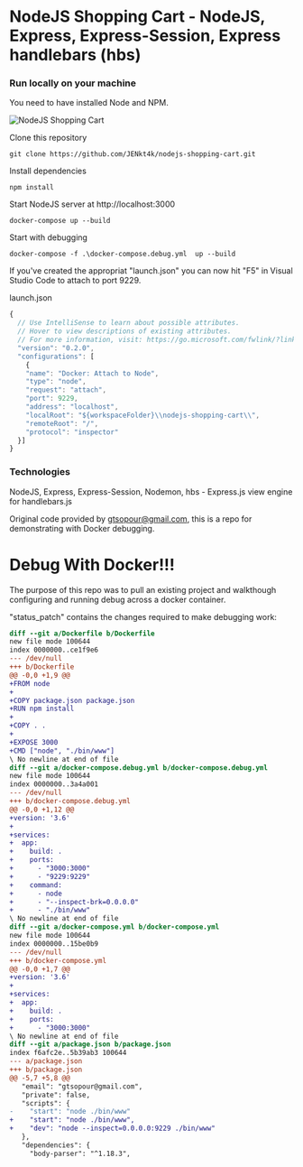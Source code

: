 # NodeJS Shopping Cart - NodeJS, Express, Express-Session, Express handlebars (hbs)

### Run locally on your machine
You need to have installed Node and NPM.

![NodeJS Shopping Cart](/data/nodejs-cart-1.png?raw=true "NodeJS Shopping Cart")

Clone this repository
``` shell
git clone https://github.com/JENkt4k/nodejs-shopping-cart.git
```

Install dependencies
``` shell
npm install
```

Start NodeJS server at http://localhost:3000
```shell
docker-compose up --build
```

Start with debugging
```shell
docker-compose -f .\docker-compose.debug.yml  up --build
```

If you've created the appropriat "launch.json" you can now hit "F5" in Visual Studio Code to attach to port 9229.

launch.json
```javascript
{
  // Use IntelliSense to learn about possible attributes.
  // Hover to view descriptions of existing attributes.
  // For more information, visit: https://go.microsoft.com/fwlink/?linkid=830387
  "version": "0.2.0",
  "configurations": [    
    {
    "name": "Docker: Attach to Node",
    "type": "node",
    "request": "attach",
    "port": 9229,
    "address": "localhost",
    "localRoot": "${workspaceFolder}\\nodejs-shopping-cart\\",
    "remoteRoot": "/",
    "protocol": "inspector"
  }]
}
```

### Technologies
NodeJS, Express, Express-Session, Nodemon, hbs - Express.js view engine for handlebars.js

Original code provided by gtsopour@gmail.com, this is a repo for demonstrating with Docker debugging.

# Debug With Docker!!!

The purpose of this repo was to pull an existing project and walkthough configuring and running debug across a docker container. 

"status_patch" contains the changes required to make debugging work:
```diff
diff --git a/Dockerfile b/Dockerfile
new file mode 100644
index 0000000..ce1f9e6
--- /dev/null
+++ b/Dockerfile
@@ -0,0 +1,9 @@
+FROM node
+
+COPY package.json package.json  
+RUN npm install
+
+COPY . .  
+
+EXPOSE 3000
+CMD ["node", "./bin/www"]
\ No newline at end of file
diff --git a/docker-compose.debug.yml b/docker-compose.debug.yml
new file mode 100644
index 0000000..3a4a001
--- /dev/null
+++ b/docker-compose.debug.yml
@@ -0,0 +1,12 @@
+version: '3.6'
+
+services:
+  app: 
+    build: .
+    ports:
+      - "3000:3000" 
+      - "9229:9229"
+    command:
+      - node
+      - "--inspect-brk=0.0.0.0"
+      - "./bin/www"
\ No newline at end of file
diff --git a/docker-compose.yml b/docker-compose.yml
new file mode 100644
index 0000000..15be0b9
--- /dev/null
+++ b/docker-compose.yml
@@ -0,0 +1,7 @@
+version: '3.6'
+
+services:
+  app: 
+    build: .
+    ports:
+      - "3000:3000" 
\ No newline at end of file
diff --git a/package.json b/package.json
index f6afc2e..5b39ab3 100644
--- a/package.json
+++ b/package.json
@@ -5,7 +5,8 @@
   "email": "gtsopour@gmail.com",
   "private": false,
   "scripts": {
-    "start": "node ./bin/www"
+    "start": "node ./bin/www",
+    "dev": "node --inspect=0.0.0.0:9229 ./bin/www"
   },
   "dependencies": {
     "body-parser": "^1.18.3",

```